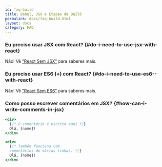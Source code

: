```yaml
---
id: faq-build
title: Babel, JSX e Etapas de Build
permalink: docs/faq-build.html
layout: docs
category: FAQ
---
```


### Eu preciso usar JSX com React? {#do-i-need-to-use-jsx-with-react}

Não! Vê ["React Sem JSX"](/docs/react-without-jsx.html) para saberes mais.

### Eu preciso usar ES6 (+) com React? {#do-i-need-to-use-es6--with-react}

Não! Vê ["React Sem ES6"](/docs/react-without-es6.html) para saberes mais.

### Como posso escrever comentários em JSX? {#how-can-i-write-comments-in-jsx}

```jsx
<div>
  {/* O comentário é escrito aqui */}
  Olá, {nome}!
</div>
```

```jsx
<div>
  {/* Também funciona com
  comentários de várias linhas. */}
  Olá, {nome}! 
</div>
```
